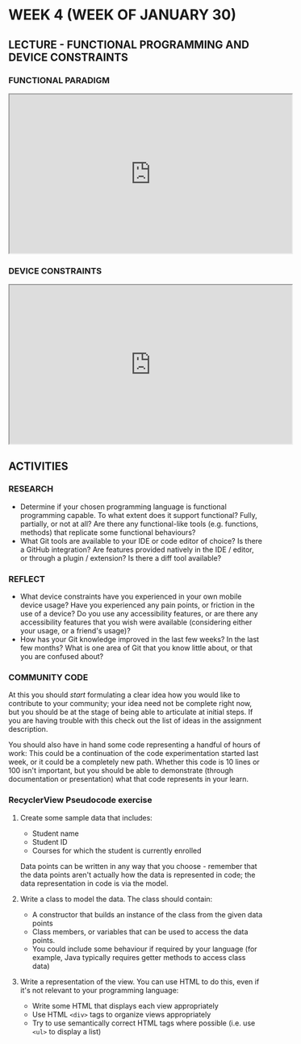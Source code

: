 <!-- # ![Programming for Mobile App Development](images/1366x768-kotlin2022_2.png) -->

# WEEK 4 (WEEK OF JANUARY 30)
## LECTURE - FUNCTIONAL PROGRAMMING AND DEVICE CONSTRAINTS

### FUNCTIONAL PARADIGM
<div class="video-container-16by9"><iframe width="560" height="315" src="https://youtube.com/embed/_uXZ8HvHH7o"></iframe></div>

### DEVICE CONSTRAINTS
<div class="video-container-16by9"><iframe width="560" height="315" src="https://youtube.com/embed/QWxAoUPG3jc"></iframe></div>


## ACTIVITIES
### RESEARCH
- Determine if your chosen programming language is functional programming capable. To what extent does it support functional? Fully, partially, or not at all? Are there any functional-like tools (e.g. functions, methods) that replicate some functional behaviours?
- What Git tools are available to your IDE or code editor of choice? Is there a GitHub integration? Are features provided natively in the IDE / editor, or through a plugin / extension? Is there a diff tool available?  

### REFLECT
- What device constraints have you experienced in your own mobile device usage? Have you experienced any pain points, or friction in the use of a device? Do you use any accessibility features, or are there any accessibility features that you wish were available (considering either your usage, or a friend's usage)?
- How has your Git knowledge improved in the last few weeks? In the last few months? What is one area of Git that you know little about, or that you are confused about?  

### COMMUNITY CODE
At this you should *start* formulating a clear idea how you would like to contribute to your community; your idea need not be complete right now, but you should be at the stage of being able to articulate at initial steps. If you are having trouble with this check out the list of ideas in the assignment description.

You should also have in hand some code representing a handful of hours of work: This could be a continuation of the code experimentation started last week, or it could be a completely new path. Whether this code is 10 lines or 100 isn't important, but you should be able to demonstrate (through documentation or presentation) what that code represents in your learn.

### RecyclerView Pseudocode exercise
1. Create some sample data that includes:
    - Student name
    - Student ID
    - Courses for which the student is currently enrolled 
    
    Data points can be written in any way that you choose - remember that the data points aren't actually how the data is represented in code; the data representation in code is via the model.
2. Write a class to model the data. The class should contain:
    - A constructor that builds an instance of the class from the given data points
    - Class members, or variables that can be used to access the data points.
    - You could include some behaviour if required by your language (for example, Java typically requires getter methods to access class data)
3. Write a representation of the view. You can use HTML to do this, even if it's not relevant to your programming language:
    - Write some HTML that displays each view appropriately
    - Use HTML `<div>` tags to organize views appropriately
    - Try to use semantically correct HTML tags where possible (i.e. use `<ul>` to display a list)